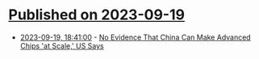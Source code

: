 # [Published on 2023-09-19](index.md)

* [2023-09-19, 18:41:00](https://slashdot.org/story/23/09/19/184259/no-evidence-that-china-can-make-advanced-chips-at-scale-us-says?utm_source=rss1.0mainlinkanon&utm_medium=feed) - [No Evidence That China Can Make Advanced Chips 'at Scale,' US Says](https://slashdot.org/story/23/09/19/184259/no-evidence-that-china-can-make-advanced-chips-at-scale-us-says?utm_source=rss1.0mainlinkanon&utm_medium=feed)
